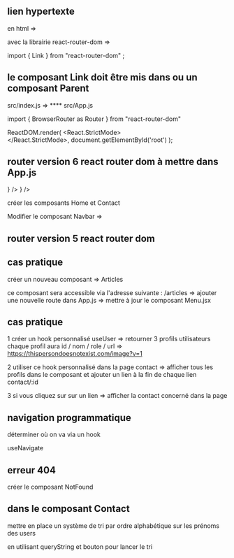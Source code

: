 ## lien hypertexte

en html => <a href=""></a>

avec la librairie react-router-dom => <Link to=""></Link>

import { Link } from "react-router-dom" ;

## le composant Link doit être mis dans <BrowserRouter> ou un composant Parent

src/index.js => ****
src/App.js

import { BrowserRouter as Router } from "react-router-dom"

ReactDOM.render(
  <React.StrictMode>
    <Router>
      <App />
    </Router>  
  </React.StrictMode>,
  document.getElementById('root')
);

## router version 6 react router dom à mettre dans App.js

<Routes>
    <Route path="/" element={<Home />} />
    <Route path="/contact" element={<Contact />} />
</Routes>

créer les composants Home et Contact 

Modifier le composant Navbar => <Link to="/"> <Link to="/contact"> 


## router version 5 react router dom

<Switch>
    <Route path="/" exact component={Home} />
    <Route path="/contact" component={Contact} />
</Switch>

## cas pratique 

créer un nouveau composant => Articles 

ce composant sera accessible via l'adresse suivante : /articles
=> ajouter une nouvelle route dans App.js 
=> mettre à jour le composant Menu.jsx 

## cas pratique 

1 créer un hook personnalisé useUser => retourner 3 profils utilisateurs 
chaque profil aura id / nom / role / url => https://thispersondoesnotexist.com/image?v=1

2 utiliser ce hook personnalisé dans la page contact => afficher tous les profils dans le composant et ajouter un lien <Link> à la fin de chaque lien
contact/:id

3 si vous cliquez sur sur un lien => afficher la contact concerné dans la page 

## navigation programmatique 

déterminer où on va via un hook 

useNavigate

## erreur 404 

créer le composant NotFound 

## dans le composant Contact 

mettre en place un système de tri par ordre alphabétique sur les prénoms des users 

en utilisant queryString et bouton pour lancer le tri 

